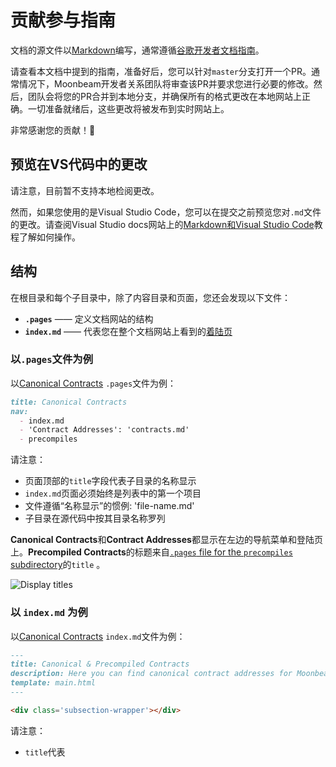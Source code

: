 # 贡献参与指南

文档的源文件以[Markdown](https://daringfireball.net/projects/markdown/)编写，通常遵循[谷歌开发者文档指南](https://developers.google.com/style)。

请查看本文档中提到的指南，准备好后，您可以针对`master`分支打开一个PR。通常情况下，Moonbeam开发者关系团队将审查该PR并要求您进行必要的修改。然后，团队会将您的PR合并到本地分支，并确保所有的格式更改在本地网站上正确。一切准备就绪后，这些更改将被发布到实时网站上。

非常感谢您的贡献！💜

## 预览在VS代码中的更改

请注意，目前暂不支持本地检阅更改。

然而，如果您使用的是Visual Studio Code，您可以在提交之前预览您对`.md`文件的更改。请查阅Visual Studio docs网站上的[Markdown和Visual Studio Code](https://code.visualstudio.com/docs/languages/markdown)教程了解如何操作。

## 结构

在根目录和每个子目录中，除了内容目录和页面，您还会发现以下文件：

- **`.pages`** —— 定义文档网站的结构
- **`index.md`** —— 代表您在整个文档网站上看到的[着陆页](https://docs.moonbeam.network/builders/)

### 以`.pages`文件为例

以[Canonical Contracts](https://docs.moonbeam.network/builders/build/canonical-contracts/) `.pages`文件为例：

```markdown
title: Canonical Contracts
nav:
  - index.md
  - 'Contract Addresses': 'contracts.md'
  - precompiles
```

请注意：

- 页面顶部的`title`字段代表子目录的名称显示
- `index.md`页面必须始终是列表中的第一个项目
- 文件遵循“名称显示”的惯例: 'file-name.md'
- 子目录在源代码中按其目录名称罗列

**Canonical Contracts**和**Contract Addresses**都显示在左边的导航菜单和登陆页上。**Precompiled Contracts**的标题来自[`.pages` file for the `precompiles` subdirectory](https://github.com/moonbeam-foundation/moonbeam-docs/blob/master/builders/build/canonical-contracts/precompiles/.pages)的`title` 。

![Display titles](/images/readme-contributing/contributing-1.webp)

### 以 `index.md` 为例

以[Canonical Contracts](https://docs.moonbeam.network/builders/build/canonical-contracts/) `index.md`文件为例：

```markdown
---
title: Canonical & Precompiled Contracts
description: Here you can find canonical contract addresses for Moonbeam, and precompiled contracts for interacting with Substrate features using the Ethereum API.
template: main.html
---

<div class='subsection-wrapper'></div>
```

请注意：

- `title`代表<title>标签，用于SEO目的
- `description`代表元描述，也用于SEO目的
- `template`定义要使用的模板，必须始终是`main.html`
- `<div>`被填充了任何页面或子目录的链接，并在运行时由一个脚本自动填充，以建立着陆页

**Canonical Contracts**着陆页被渲染，并从`.pages`文件中检索`title`。

![Landing page](/images/readme-contributing/contributing-2.webp)

## 内容页面

当添加一个新的内容页时，您应有以下组件：

- **`title`** —— 代表<title>标签，用于SEO目的（不显示在发布的网站上）
- **`description`** —— 代表元描述，也用于SEO目的（不显示在发布的网站上）
- **Page title**  —— 将显示在页面顶部的标题
- **`## Introduction` section** —— 2-3个段落作为介绍。这是长期存在的，意味着后续无需更改

另外，您还应考虑包括以下部分：

- **`## Checking Prerequisites` section** —— 如果指南要求用户安装例如Docker或MetaMask等开发工具，应该在这里罗列
- **`## Getting Started` section** —— 如果这是第三方集成，请设置链接指向您的项目文档网站的最重要部分，以帮助用户开始使用您的项目

例如：

```
---
title: Title for SEO purposes
description: Description for SEO purposes.
---

# Page Title

![Banner Image](/images/<subdirectory>/<project>-banner.webp)

## Introduction

Write 2-3 paragraphs to serve as the introduction here.

...
```

## 图片

图片存储在`images`子目录下，其组织结构与文档网站的结构相一致。因此，如果您正在为`builders`部分创建一个新的页面，并需要添加图片，这些图片将被放在`images/builders/`子目录下面。

所有的页面都应该有一个标题图片，您可以使用`images`目录根部的`_banner-template.svg`来创建自己的标题图片。

所有着陆页都需要一个logo或相关的图标。您可以使用位于`images`子目录根部的`_index-page-template.svg`来创建您自己的正确尺寸。这些图片存储在`images/index-pages`子目录中。

最终，图片以`.webp`格式在网站上显示。

如需在页面上添加图片，您应有[alt text](https://developers.google.com/style/images#alt-text)并使用以下结构：

```markdown
![Alt text goes here](/images/<subdirectory>/<image-file-name>.webp)
```

## 片段

片段可以用来管理可重复使用的代码或文本。`text`和`code`的子目录可供使用。`text`片段将被翻译为中文版本的文档网站。另一方面，`code`片段应仅包含代码，因此不会被翻译。

如需链接到一个片段，您可以在Markdown文件中使用以下结构：

```markdown
--8<-- 'code/<subdirectory>/<snippet-file-name>.md'
```

代码片段可以用Markdown或编程语言本身来写，例如`.py`代表Python，`.js`代表JavaScript等等。

## 搜索引擎优化（SEO）

以下是一些资源，可以帮助您创建有利于SEO的建议标题和描述：

- [Google's recommendation on good titles](https://developers.google.com/search/docs/advanced/appearance/title-link?hl=en)
- [Google's recommendation on good descriptions](https://developers.google.com/search/docs/advanced/appearance/snippet?hl=en)

一般来说，标题应在50至60个字符之间，描述应在110至160个字符之间。